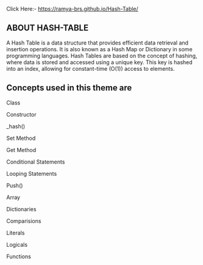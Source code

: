 Click Here:- https://ramya-brs.github.io/Hash-Table/

## ABOUT HASH-TABLE
A Hash Table is a data structure that provides efficient data retrieval and insertion operations. 
It is also known as a Hash Map or Dictionary in some programming languages. Hash Tables are based on the concept of hashing, where data is stored and accessed using a unique key. 
This key is hashed into an index, allowing for constant-time (O(1)) access to elements.

## Concepts used in this theme are
Class

Constructor

_hash()

Set Method

Get Method

Conditional Statements

Looping Statements

Push()

Array

Dictionaries

Comparisions

Literals

Logicals

Functions
